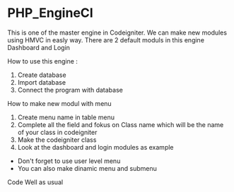 # PHP_EngineCI

This is one of the master engine in Codeigniter. We can make new modules using HMVC in easly way. There are 2 default moduls in this engine Dashboard and Login

How to use this engine :

1.	Create database
2.	Import database
3.	Connect the program with database

How to make new modul with menu

1.	Create menu name in table menu
2.	Complete all the field and fokus on Class name which will be the name of your class in codeigniter
3.	Make the codeigniter class
4.	Look at the dashboard and login modules as example

- Don't forget to use user level menu
- You can also make dinamic menu and submenu

Code Well as usual

